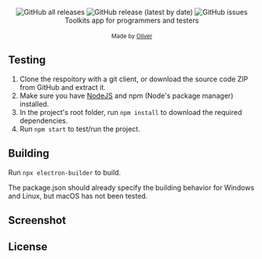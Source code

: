 <p align="center">
	<img alt="GitHub all releases" src="https://img.shields.io/github/downloads/kezf/nuts/total">
	<img alt="GitHub release (latest by date)" src="https://img.shields.io/github/v/release/kezf/nuts?label=Release">
	<img alt="GitHub issues" src="https://img.shields.io/github/issues/kezf/nuts?label=Issues">
	<span>Toolkits app for programmers and testers</span><br><br>
	<small>Made by <a href="https://kezf.github.io">Oliver</a></small>
</p>

## Testing

1. Clone the respoitory with a git client, or download the source code ZIP from GitHub and extract it.
2. Make sure you have [NodeJS](https://nodejs.org/en/) and npm (Node's package manager) installed.
3. In the project's root folder, run ``npm install`` to download the required dependencies.
4. Run ``npm start`` to test/run the project.

## Building

Run ``npx electron-builder`` to build.

The package.json should already specify the building behavior for Windows and Linux, but macOS has not been tested.

## Screenshot


## License


